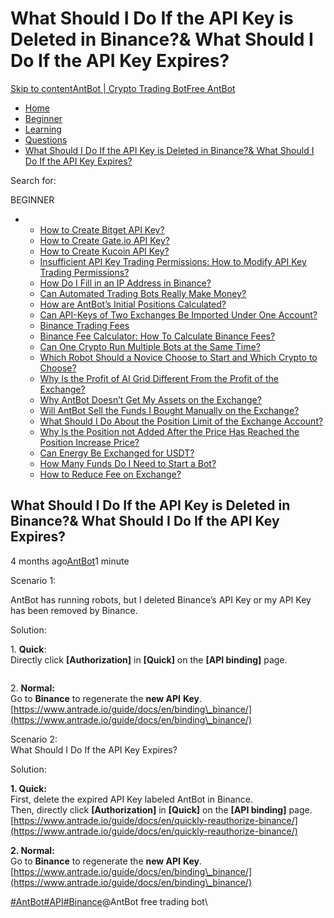 # What Should I Do If the API Key is Deleted in Binance?& What Should I Do If the API Key Expires?

[Skip to content](https://www.antrade.io/guide/docs/en/api-is-deleted-or-expired/#content)[AntBot | Crypto Trading Bot](https://www.antrade.io/guide/docs/en/)[Free AntBot](https://antrade.io/)

* [Home](https://www.antrade.io/guide/docs/en)
* [Beginner](https://www.antrade.io/guide/docs/en/en-beginner/)
* [Learning](https://www.antrade.io/guide/docs/en/en-learning/)
* [Questions](https://www.antrade.io/guide/docs/en/en-questions/)
* [What Should I Do If the API Key is Deleted in Binance?& What Should I Do If the API Key Expires?](https://www.antrade.io/guide/docs/en/api-is-deleted-or-expired/)

Search for:

BEGINNER

*
  * [How to Create Bitget API Key?](https://www.antrade.io/guide/docs/en/binding\_bitget/)
  * [How to Create Gate.io API Key?](https://www.antrade.io/guide/docs/en/binding\_gateio/)
  * [How to Create Kucoin API Key?](https://www.antrade.io/guide/docs/en/binding\_kucoin/)
  * [Insufficient API Key Trading Permissions: How to Modify API Key Trading Permissions?](https://www.antrade.io/guide/docs/en/insufficient-api-trading-permissions/)
  * [How Do I Fill in an IP Address in Binance?](https://www.antrade.io/guide/docs/en/ip-address-of-binance/)
  * [Can Automated Trading Bots Really Make Money?](https://www.antrade.io/guide/docs/en/robots-make-money/)
  * [How are AntBot’s Initial Positions Calculated?](https://www.antrade.io/guide/docs/en/antbots-initial-positions-calculated/)
  * [Can API-Keys of Two Exchanges Be Imported Under One Account?](https://www.antrade.io/guide/docs/en/two-api-keys-under-one-account/)
  * [Binance Trading Fees](https://www.antrade.io/guide/docs/en/binance-trading-fees/)
  * [Binance Fee Calculator: How To Calculate Binance Fees?](https://www.antrade.io/guide/docs/en/binance-fee-calculator-how-to-calculate-binance-fees/)
  * [Can One Crypto Run Multiple Bots at the Same Time?](https://www.antrade.io/guide/docs/en/one-crypto-run-multiple-bots/)
  * [Which Robot Should a Novice Choose to Start and Which Crypto to Choose?](https://www.antrade.io/guide/docs/en/novice-choose-bot-and-crypto/)
  * [Why Is the Profit of AI Grid Different From the Profit of the Exchange?](https://www.antrade.io/guide/docs/en/the-profit-difference-in-ai-grid-and-exchange/)
  * [Why AntBot Doesn’t Get My Assets on the Exchange?](https://www.antrade.io/guide/docs/en/why-doesnt-get-assets/)
  * [Will AntBot Sell the Funds I Bought Manually on the Exchange?](https://www.antrade.io/guide/docs/en/will-antbot-sell-funds-i-bought/)
  * [What Should I Do About the Position Limit of the Exchange Account?](https://www.antrade.io/guide/docs/en/position-limit-of-exchange-account/)
  * [Why Is the Position not Added After the Price Has Reached the Position Increase Price?](https://www.antrade.io/guide/docs/en/why-is-position-not-added/)
  * [Can Energy Be Exchanged for USDT?](https://www.antrade.io/guide/docs/en/energy-exchange-usdt/)
  * [How Many Funds Do I Need to Start a Bot?](https://www.antrade.io/guide/docs/en/funds-to-start-bot/)
  * [How to Reduce Fee on Exchange?](https://www.antrade.io/guide/docs/en/reduce-fee-on-exchange/)

## What Should I Do If the API Key is Deleted in Binance?& What Should I Do If the API Key Expires?

4 months ago[AntBot](https://www.antrade.io/guide/docs/en/author/antbot/)1 minute

Scenario 1:

AntBot has running robots, but I deleted Binance’s API Key or my API Key has been removed by Binance.

Solution:

1\. **Quick**:\
Directly click **\[Authorization]** in **\[Quick]** on the **\[API binding]** page.

<figure><img src="https://www.antrade.io/guide/docs/en/wp-content/uploads/2023/02/11-3.jpg" alt=""><figcaption></figcaption></figure>

2\. **Normal:**\
Go to **Binance** to regenerate the **new API** **Key**.\
[https://www.antrade.io/guide/docs/en/binding\_binance/](https://www.antrade.io/guide/docs/en/binding\_binance/)

Scenario 2:\
What Should I Do If the API Key Expires?

Solution:

**1. Quick:**\
First, delete the expired API Key labeled AntBot in Binance.\
Then, directly click **\[Authorization]** in **\[Quick]** on the **\[API binding]** page.\
[https://www.antrade.io/guide/docs/en/quickly-reauthorize-binance/](https://www.antrade.io/guide/docs/en/quickly-reauthorize-binance/)

**2. Normal:**\
Go to **Binance** to regenerate the **new API** **Key**.\
[https://www.antrade.io/guide/docs/en/binding\_binance/](https://www.antrade.io/guide/docs/en/binding\_binance/)

[#AntBot](https://www.antrade.io/guide/docs/en/tag/antbot/)[#API](https://www.antrade.io/guide/docs/en/tag/api/)[#Binance](https://www.antrade.io/guide/docs/en/tag/binance/)@AntBot free trading bot\
